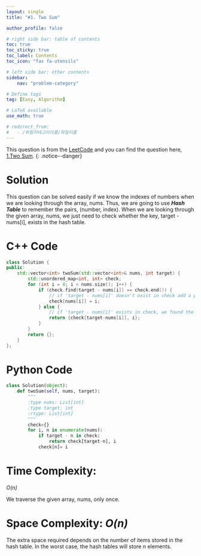 ```yaml
---
layout: single
title: "#1. Two Sum"

author_profile: false

# right side bar: table of contents
toc: true
toc_sticky: true
toc_label: Contents
toc_icon: "fas fa-utensils"

# left side bar: other contents
sidebar:
    nav: "problem-category"

# Define tags
tag: [Easy, Algorithm]

# LaTeX available
use_math: true

# redirect_from:
#   - /위험카테고리이름/파일이름
---
```


This question is from the [LeetCode](https://leetcode.com) and you can find the question here, [1.Two Sum](https://leetcode.com/problems/two-sum/).
{: .notice--danger}

# Solution

This question can be solved easily if we know the indexes of numbers when we are looking through the array, nums.
Thus, we are going to use ***Hash Table*** to remember the pairs, (number, index).
When we are looking through the given array, nums, we just need to check whether the key, target - nums[i], exists in the hash table.

# C++ Code
```c++
class Solution {
public:
    std::vector<int> twoSum(std::vector<int>& nums, int target) {
        std::unordered_map<int, int> check;
        for (int i = 0; i < nums.size(); i++) {
            if (check.find(target - nums[i]) == check.end()) {
                // if 'target - nums[i]' doesn't exist in check add a pair (nums[i], i)
                check[nums[i]] = i;
            } else {
                // if 'target - nums[i]' exists in check, we found the answer.
                return {check[target-nums[i]], i};
            }
        }
        return {};
    }
};
```

# Python Code
~~~python
class Solution(object):
    def twoSum(self, nums, target):
        """
        :type nums: List[int]
        :type target: int
        :rtype: List[int]
        """
        check={}
        for i, n in enumerate(nums):
            if target - n in check:
                return check[target-n], i
            check[n]= i

~~~

# Time Complexity:
*O(n)*

We traverse the given array, nums, only once.

# Space Complexity: *O(n)*
The extra space required depends on the number of items stored in the hash table.
In the worst case, the hash tables will store n elements.
